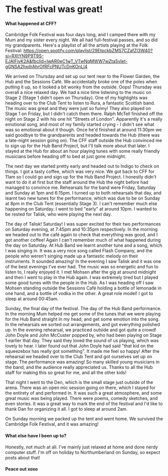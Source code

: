 # The festival was great!

#### What happened at CFF?

Cambridge Folk Festival was four days long, and I camped there with my Mum and my sister every night. We all had full-festival passes, and so did my grandparents. Here's a playlist of all the artists playing at the Folk Festival: https://open.spotify.com/playlist/29EtpckbZMS7CZafZI3W40?si=RXtYN9P9T9S-EJAlFivK2A&fbclid=IwAR0eC1wT_VTwNqMWW7wZta5vIet-gGNSA2hxdrAhrOfRFcPNUTcDnKOnLl4

We arrived on Thursday and set up our tent near to the Flower Garden, the Hub and the Sessions Café. We accidentally broke one of the poles when putting it up, so it looked a bit wonky from the outside. Oops! Thursday was overall a nice relaxed day. We had a nice time listening to the music on Stage 2 (Stage 1 didn't open on Thursday). One of my highlights was heading over to the Club Tent to listen to Rura, a fantastic Scottish band. The music was great and they were just so funny! They also played on Stage 1 on Friday, but I didn't catch them there. Ralph McTell finished off the night on Stage 2 with his one hit "Streets of London". Apparently it's a really emotional song, and most of my family started crying - I didn't see what was so emotional about it though. Once he'd finished at around 11:30pm we said goodbye to the grandparents and headed towards the Hub (there was a late-night session going on). The CFF staff outside the Hub convinced me to sign up for the Hub Band Project, but I'll talk more about that later. I stayed at the Hub for about an hour playing tunes with some really friendly musicians before heading off to bed at just gone midnight.

The next day we started pretty early and headed out to Indigo to check on things. I got a tasty coffee, which was very nice. We got back to CFF for 11am so I could go and sign up for the Hub Band Project. I honestly didn't want to do it at first but the staff around the Hub the night before had managed to convince me. Rehearsals for the band were Friday, Saturday and Sunday at 1pm and 6:15pm. I turned up to both rehearsals that day, and learnt two new tunes for the performance, which was due to be on Sunday at 8pm in the Club Tent (essentially Stage 3). I can't remember much else happening on Saturday. I went to bed "early" at around 10pm. I wanted to be rested for Talisk, who were playing the next day.

The day of Talisk! Saturday! I was super excited for their two performances on Saturday evening, at 7:45pm and 10:35pm respectively. In the morning we headed out to the café again to check that everything was good, and I got another coffee! Again I can't remember much of what happened during the day on Saturday. At Hub Band we learnt another tune and a song, which I was singing in. It was a very nice song called Flash Company, and the people who weren't singing made up a fantastic melody on their instruments. It sounded amazing! In the evening I saw Talisk and it was one of the best evenings I've ever had. The music was so energetic and fun to listen to, I really enjoyed it. I met Mohsen after the gig at around midnight and then I went to play in the Hub again. I was extremely tired but I played some good tunes with the people in the Hub. As I was heading off I saw Mohsen standing outside the Sessions Café holding a bottle of lemonade in one hand, and a bottle of vodka in the other. A great role model! I got to sleep at around 00:45am.

Sunday, the final day of the festival. The day of the Hub Band performance. In the morning Mum helped me get some of the tunes that we were playing for the Hub Band straight in my head, and get some emotion into the song. In the rehearsals we sorted out arrangements, and got everything polished up. In the evening rehearsal, we practiced outside and got quite a crowd! John Doyle and John McCuster popped by, who had been playing on Stage 1 earlier that day. They said they loved the sound of us playing, which was lovely to hear. I later found out that John Doyle had said "that kid on the squeezebox has really got something". It made me feel so happy! After the rehearsal we headed over to the Club Tent and got ourselves set up on stage. The performance was amazing! So many skilled young musicians in the band, and the audience really appreciated us. Thanks to all the Hub staff for making this so great for me, and all the other kids!

That night I went to the Den, which is the small stage just outside of the arena. There was an open mic session going on there, which I stayed for the entirety of and performed in. It was such a great atmosphere, and some great music was being played. There were poems, comedy sketches, and even stories. It was a great way to mark the end of the festival and I'd like to thank Dan for organizing it all. I got to sleep at around 2am.

On Sunday morning we packed up the tent and went home. We survived the Cambridge Folk Festival, and it was amazing!

#### What else have I been up to?

Honestly, not much at all. I've mainly just relaxed at home and done nerdy computer stuff. I'm off on holiday to Northumberland on Sunday, so expect posts about that!

#### Peace out xoxo
